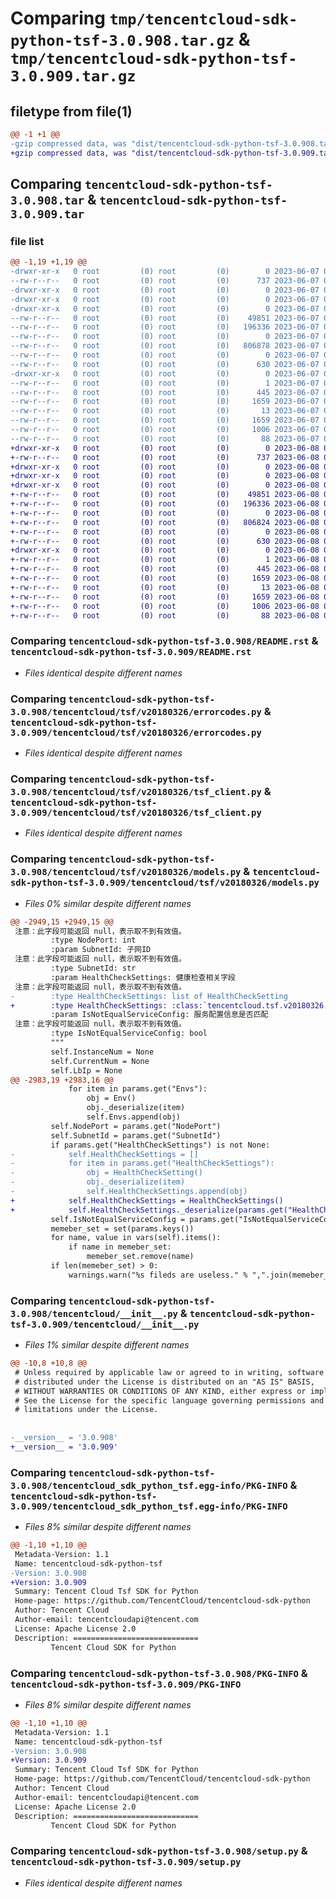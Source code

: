 # Comparing `tmp/tencentcloud-sdk-python-tsf-3.0.908.tar.gz` & `tmp/tencentcloud-sdk-python-tsf-3.0.909.tar.gz`

## filetype from file(1)

```diff
@@ -1 +1 @@
-gzip compressed data, was "dist/tencentcloud-sdk-python-tsf-3.0.908.tar", last modified: Wed Jun  7 00:35:46 2023, max compression
+gzip compressed data, was "dist/tencentcloud-sdk-python-tsf-3.0.909.tar", last modified: Thu Jun  8 00:36:48 2023, max compression
```

## Comparing `tencentcloud-sdk-python-tsf-3.0.908.tar` & `tencentcloud-sdk-python-tsf-3.0.909.tar`

### file list

```diff
@@ -1,19 +1,19 @@
-drwxr-xr-x   0 root         (0) root         (0)        0 2023-06-07 00:35:46.000000 tencentcloud-sdk-python-tsf-3.0.908/
--rw-r--r--   0 root         (0) root         (0)      737 2023-06-07 00:35:46.000000 tencentcloud-sdk-python-tsf-3.0.908/README.rst
-drwxr-xr-x   0 root         (0) root         (0)        0 2023-06-07 00:35:46.000000 tencentcloud-sdk-python-tsf-3.0.908/tencentcloud/
-drwxr-xr-x   0 root         (0) root         (0)        0 2023-06-07 00:35:46.000000 tencentcloud-sdk-python-tsf-3.0.908/tencentcloud/tsf/
-drwxr-xr-x   0 root         (0) root         (0)        0 2023-06-07 00:35:46.000000 tencentcloud-sdk-python-tsf-3.0.908/tencentcloud/tsf/v20180326/
--rw-r--r--   0 root         (0) root         (0)    49851 2023-06-07 00:35:46.000000 tencentcloud-sdk-python-tsf-3.0.908/tencentcloud/tsf/v20180326/errorcodes.py
--rw-r--r--   0 root         (0) root         (0)   196336 2023-06-07 00:35:46.000000 tencentcloud-sdk-python-tsf-3.0.908/tencentcloud/tsf/v20180326/tsf_client.py
--rw-r--r--   0 root         (0) root         (0)        0 2023-06-07 00:35:46.000000 tencentcloud-sdk-python-tsf-3.0.908/tencentcloud/tsf/v20180326/__init__.py
--rw-r--r--   0 root         (0) root         (0)   806878 2023-06-07 00:35:46.000000 tencentcloud-sdk-python-tsf-3.0.908/tencentcloud/tsf/v20180326/models.py
--rw-r--r--   0 root         (0) root         (0)        0 2023-06-07 00:35:46.000000 tencentcloud-sdk-python-tsf-3.0.908/tencentcloud/tsf/__init__.py
--rw-r--r--   0 root         (0) root         (0)      630 2023-06-07 00:35:46.000000 tencentcloud-sdk-python-tsf-3.0.908/tencentcloud/__init__.py
-drwxr-xr-x   0 root         (0) root         (0)        0 2023-06-07 00:35:46.000000 tencentcloud-sdk-python-tsf-3.0.908/tencentcloud_sdk_python_tsf.egg-info/
--rw-r--r--   0 root         (0) root         (0)        1 2023-06-07 00:35:46.000000 tencentcloud-sdk-python-tsf-3.0.908/tencentcloud_sdk_python_tsf.egg-info/dependency_links.txt
--rw-r--r--   0 root         (0) root         (0)      445 2023-06-07 00:35:46.000000 tencentcloud-sdk-python-tsf-3.0.908/tencentcloud_sdk_python_tsf.egg-info/SOURCES.txt
--rw-r--r--   0 root         (0) root         (0)     1659 2023-06-07 00:35:46.000000 tencentcloud-sdk-python-tsf-3.0.908/tencentcloud_sdk_python_tsf.egg-info/PKG-INFO
--rw-r--r--   0 root         (0) root         (0)       13 2023-06-07 00:35:46.000000 tencentcloud-sdk-python-tsf-3.0.908/tencentcloud_sdk_python_tsf.egg-info/top_level.txt
--rw-r--r--   0 root         (0) root         (0)     1659 2023-06-07 00:35:46.000000 tencentcloud-sdk-python-tsf-3.0.908/PKG-INFO
--rw-r--r--   0 root         (0) root         (0)     1006 2023-06-07 00:35:46.000000 tencentcloud-sdk-python-tsf-3.0.908/setup.py
--rw-r--r--   0 root         (0) root         (0)       88 2023-06-07 00:35:46.000000 tencentcloud-sdk-python-tsf-3.0.908/setup.cfg
+drwxr-xr-x   0 root         (0) root         (0)        0 2023-06-08 00:36:48.000000 tencentcloud-sdk-python-tsf-3.0.909/
+-rw-r--r--   0 root         (0) root         (0)      737 2023-06-08 00:36:48.000000 tencentcloud-sdk-python-tsf-3.0.909/README.rst
+drwxr-xr-x   0 root         (0) root         (0)        0 2023-06-08 00:36:48.000000 tencentcloud-sdk-python-tsf-3.0.909/tencentcloud/
+drwxr-xr-x   0 root         (0) root         (0)        0 2023-06-08 00:36:48.000000 tencentcloud-sdk-python-tsf-3.0.909/tencentcloud/tsf/
+drwxr-xr-x   0 root         (0) root         (0)        0 2023-06-08 00:36:48.000000 tencentcloud-sdk-python-tsf-3.0.909/tencentcloud/tsf/v20180326/
+-rw-r--r--   0 root         (0) root         (0)    49851 2023-06-08 00:36:48.000000 tencentcloud-sdk-python-tsf-3.0.909/tencentcloud/tsf/v20180326/errorcodes.py
+-rw-r--r--   0 root         (0) root         (0)   196336 2023-06-08 00:36:48.000000 tencentcloud-sdk-python-tsf-3.0.909/tencentcloud/tsf/v20180326/tsf_client.py
+-rw-r--r--   0 root         (0) root         (0)        0 2023-06-08 00:36:48.000000 tencentcloud-sdk-python-tsf-3.0.909/tencentcloud/tsf/v20180326/__init__.py
+-rw-r--r--   0 root         (0) root         (0)   806824 2023-06-08 00:36:48.000000 tencentcloud-sdk-python-tsf-3.0.909/tencentcloud/tsf/v20180326/models.py
+-rw-r--r--   0 root         (0) root         (0)        0 2023-06-08 00:36:48.000000 tencentcloud-sdk-python-tsf-3.0.909/tencentcloud/tsf/__init__.py
+-rw-r--r--   0 root         (0) root         (0)      630 2023-06-08 00:36:48.000000 tencentcloud-sdk-python-tsf-3.0.909/tencentcloud/__init__.py
+drwxr-xr-x   0 root         (0) root         (0)        0 2023-06-08 00:36:48.000000 tencentcloud-sdk-python-tsf-3.0.909/tencentcloud_sdk_python_tsf.egg-info/
+-rw-r--r--   0 root         (0) root         (0)        1 2023-06-08 00:36:48.000000 tencentcloud-sdk-python-tsf-3.0.909/tencentcloud_sdk_python_tsf.egg-info/dependency_links.txt
+-rw-r--r--   0 root         (0) root         (0)      445 2023-06-08 00:36:48.000000 tencentcloud-sdk-python-tsf-3.0.909/tencentcloud_sdk_python_tsf.egg-info/SOURCES.txt
+-rw-r--r--   0 root         (0) root         (0)     1659 2023-06-08 00:36:48.000000 tencentcloud-sdk-python-tsf-3.0.909/tencentcloud_sdk_python_tsf.egg-info/PKG-INFO
+-rw-r--r--   0 root         (0) root         (0)       13 2023-06-08 00:36:48.000000 tencentcloud-sdk-python-tsf-3.0.909/tencentcloud_sdk_python_tsf.egg-info/top_level.txt
+-rw-r--r--   0 root         (0) root         (0)     1659 2023-06-08 00:36:48.000000 tencentcloud-sdk-python-tsf-3.0.909/PKG-INFO
+-rw-r--r--   0 root         (0) root         (0)     1006 2023-06-08 00:36:48.000000 tencentcloud-sdk-python-tsf-3.0.909/setup.py
+-rw-r--r--   0 root         (0) root         (0)       88 2023-06-08 00:36:48.000000 tencentcloud-sdk-python-tsf-3.0.909/setup.cfg
```

### Comparing `tencentcloud-sdk-python-tsf-3.0.908/README.rst` & `tencentcloud-sdk-python-tsf-3.0.909/README.rst`

 * *Files identical despite different names*

### Comparing `tencentcloud-sdk-python-tsf-3.0.908/tencentcloud/tsf/v20180326/errorcodes.py` & `tencentcloud-sdk-python-tsf-3.0.909/tencentcloud/tsf/v20180326/errorcodes.py`

 * *Files identical despite different names*

### Comparing `tencentcloud-sdk-python-tsf-3.0.908/tencentcloud/tsf/v20180326/tsf_client.py` & `tencentcloud-sdk-python-tsf-3.0.909/tencentcloud/tsf/v20180326/tsf_client.py`

 * *Files identical despite different names*

### Comparing `tencentcloud-sdk-python-tsf-3.0.908/tencentcloud/tsf/v20180326/models.py` & `tencentcloud-sdk-python-tsf-3.0.909/tencentcloud/tsf/v20180326/models.py`

 * *Files 0% similar despite different names*

```diff
@@ -2949,15 +2949,15 @@
 注意：此字段可能返回 null，表示取不到有效值。
         :type NodePort: int
         :param SubnetId: 子网ID
 注意：此字段可能返回 null，表示取不到有效值。
         :type SubnetId: str
         :param HealthCheckSettings: 健康检查相关字段
 注意：此字段可能返回 null，表示取不到有效值。
-        :type HealthCheckSettings: list of HealthCheckSetting
+        :type HealthCheckSettings: :class:`tencentcloud.tsf.v20180326.models.HealthCheckSettings`
         :param IsNotEqualServiceConfig: 服务配置信息是否匹配
 注意：此字段可能返回 null，表示取不到有效值。
         :type IsNotEqualServiceConfig: bool
         """
         self.InstanceNum = None
         self.CurrentNum = None
         self.LbIp = None
@@ -2983,19 +2983,16 @@
             for item in params.get("Envs"):
                 obj = Env()
                 obj._deserialize(item)
                 self.Envs.append(obj)
         self.NodePort = params.get("NodePort")
         self.SubnetId = params.get("SubnetId")
         if params.get("HealthCheckSettings") is not None:
-            self.HealthCheckSettings = []
-            for item in params.get("HealthCheckSettings"):
-                obj = HealthCheckSetting()
-                obj._deserialize(item)
-                self.HealthCheckSettings.append(obj)
+            self.HealthCheckSettings = HealthCheckSettings()
+            self.HealthCheckSettings._deserialize(params.get("HealthCheckSettings"))
         self.IsNotEqualServiceConfig = params.get("IsNotEqualServiceConfig")
         memeber_set = set(params.keys())
         for name, value in vars(self).items():
             if name in memeber_set:
                 memeber_set.remove(name)
         if len(memeber_set) > 0:
             warnings.warn("%s fileds are useless." % ",".join(memeber_set))
```

### Comparing `tencentcloud-sdk-python-tsf-3.0.908/tencentcloud/__init__.py` & `tencentcloud-sdk-python-tsf-3.0.909/tencentcloud/__init__.py`

 * *Files 1% similar despite different names*

```diff
@@ -10,8 +10,8 @@
 # Unless required by applicable law or agreed to in writing, software
 # distributed under the License is distributed on an "AS IS" BASIS,
 # WITHOUT WARRANTIES OR CONDITIONS OF ANY KIND, either express or implied.
 # See the License for the specific language governing permissions and
 # limitations under the License.
 
 
-__version__ = '3.0.908'
+__version__ = '3.0.909'
```

### Comparing `tencentcloud-sdk-python-tsf-3.0.908/tencentcloud_sdk_python_tsf.egg-info/PKG-INFO` & `tencentcloud-sdk-python-tsf-3.0.909/tencentcloud_sdk_python_tsf.egg-info/PKG-INFO`

 * *Files 8% similar despite different names*

```diff
@@ -1,10 +1,10 @@
 Metadata-Version: 1.1
 Name: tencentcloud-sdk-python-tsf
-Version: 3.0.908
+Version: 3.0.909
 Summary: Tencent Cloud Tsf SDK for Python
 Home-page: https://github.com/TencentCloud/tencentcloud-sdk-python
 Author: Tencent Cloud
 Author-email: tencentcloudapi@tencent.com
 License: Apache License 2.0
 Description: ============================
         Tencent Cloud SDK for Python
```

### Comparing `tencentcloud-sdk-python-tsf-3.0.908/PKG-INFO` & `tencentcloud-sdk-python-tsf-3.0.909/PKG-INFO`

 * *Files 8% similar despite different names*

```diff
@@ -1,10 +1,10 @@
 Metadata-Version: 1.1
 Name: tencentcloud-sdk-python-tsf
-Version: 3.0.908
+Version: 3.0.909
 Summary: Tencent Cloud Tsf SDK for Python
 Home-page: https://github.com/TencentCloud/tencentcloud-sdk-python
 Author: Tencent Cloud
 Author-email: tencentcloudapi@tencent.com
 License: Apache License 2.0
 Description: ============================
         Tencent Cloud SDK for Python
```

### Comparing `tencentcloud-sdk-python-tsf-3.0.908/setup.py` & `tencentcloud-sdk-python-tsf-3.0.909/setup.py`

 * *Files identical despite different names*


